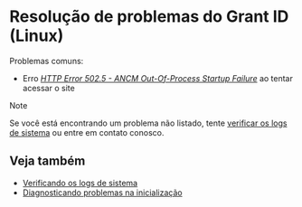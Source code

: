 ﻿# Resolução de problemas do Grant ID (Linux)

Problemas comuns:

* Erro *[HTTP Error 502.5 - ANCM Out-Of-Process Startup Failure](502-5.md)* ao tentar acessar o site

> [!NOTE]
> Se você está encontrando um problema não listado, tente [verificar os logs de sistema](check-logs.md) ou entre em contato conosco.

## Veja também

* [Verificando os logs de sistema](check-logs.md)
* [Diagnosticando problemas na inicialização](startup-errors.md)
